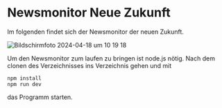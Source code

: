 # Newsmonitor Neue Zukunft

Im folgenden findet sich der Newsmonitor der neuen Zukunft.

![Bildschirmfoto 2024-04-18 um 10 19 18](https://github.com/felixmichel/klimamonitor/assets/11921821/ad720184-5496-405f-afc2-0cf3e8a71396)

Um den Newsmonitor zum laufen zu bringen ist node.js nötig. Nach dem clonen des Verzeichnisses ins Verzeichnis gehen und mit  
```
npm install
npm run dev
```
das Programm starten.
